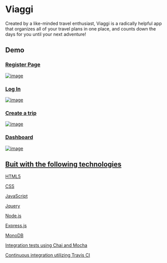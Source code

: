<h1>Viaggi</h1>

<p>Created by a like-minded travel enthusiast, Viaggi is a radically helpful app that organizes all of your travel plans in one place, and counts down the days for you until your next adventure!<p>
  
<h2>Demo</h2>
<a href="https://viagi.herokuapp.com/>Live Demo</a>
  
<h2>Screenshots</h2>
<h3> Landing Page:</h3>

![image](https://user-images.githubusercontent.com/38567356/51298424-55d30080-19d9-11e9-9ed3-34de6c3ccc94.png)

<h3> Register Page</h3>

![image](https://user-images.githubusercontent.com/38567356/51298453-769b5600-19d9-11e9-8b32-e78edd1dc262.png)

<h3>Log In</h3>

![image](https://user-images.githubusercontent.com/38567356/51298477-8fa40700-19d9-11e9-8ca1-bf48b276ad2d.png)

<h3>Create a trip</h3>

![image](https://user-images.githubusercontent.com/38567356/51298507-a8acb800-19d9-11e9-9919-b9f55a045f7c.png)

<h3>Dashboard</h3>

![image](https://user-images.githubusercontent.com/38567356/51298545-d3970c00-19d9-11e9-9e2e-99a612f390d2.png)

<h2> Buit with the following technologies</h2>
<p> HTML5</p>
<p>CSS</p>
<p>JavaScript</p>
<p>Jquery</p>
<p>Node.js</p>
<p>Express.js</p>
<p>MonoDB</p>
<p>Integration tests using Chai and Mocha</p>
<p>Continuous integration utilizing Travis CI</p>
